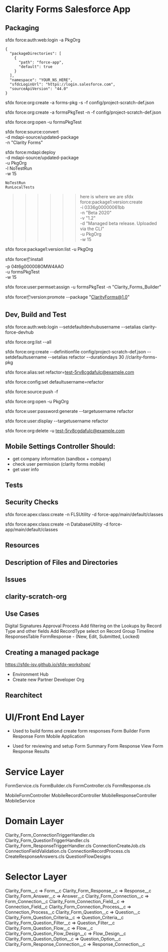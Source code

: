 # Clarity Forms Salesforce App

## Packaging
sfdx force:auth:web:login -a PkgOrg

```
{
  "packageDirectories": [
    {
      "path": "force-app",
      "default": true
    }
  ],
  "namespace": "YOUR_NS_HERE",
  "sfdcLoginUrl": "https://login.salesforce.com",
  "sourceApiVersion": "44.0"
}
```

sfdx force:org:create -a forms-pkg -s -f config/project-scratch-def.json

sfdx force:org:create -a formsPkgTest -n -f config/project-scratch-def.json

sfdx force:org:open -u formsPkgTest

sfdx force:source:convert \
    -d mdapi-source/updated-package \
    -n "Clarity Forms"

sfdx force:mdapi:deploy \
    -d mdapi-source/updated-package \
    -u PkgOrg \
    -l NoTestRun \
    -w 15

    NoTestRun
    RunLocalTests

>>>>>> here is where we are
sfdx force:package1:version:create \
    -i 0336g00000061bb \
    -n "Beta 2020" \
    -v "1.2" \
    -d "Managed beta release. Uploaded via the CLI" \
    -u PkgOrg \
    -w 15

sfdx force:package1:version:list -u PkgOrg

sfdx force:package:install \
    -p 04t6g000008OMW4AAO \
    -u formsPkgTest \
    -w 15

sfdx force:user:permset:assign -u formsPkgTest -n "Clarity_Forms_Builder"

sfdx force:package:version:promote --package "ClarityForms@1.0"

## Dev, Build and Test
sfdx force:auth:web:login --setdefaultdevhubusername --setalias clarity-force-devhub

sfdx force:org:list --all

sfdx force:org:create --definitionfile config/project-scratch-def.json --setdefaultusername --setalias refactor --durationdays 30 //clarity-forms-pkg

sfdx force:alias:set refactor=test-5rv8cgdafulc@example.com

sfdx force:config:set defaultusername=refactor

sfdx force:source:push -f

sfdx force:org:open -u PkgOrg

sfdx force:user:password:generate --targetusername refactor

sfdx force:user:display --targetusername refactor

sfdx force:org:delete -u test-5rv8cgdafulc@example.com

## Mobile Settings Controller Should:

- get company information (sandbox + company)
- check user permission (clarity forms mobile)
- get user info 

## Tests

## Security Checks 

sfdx force:apex:class:create -n FLSUtility -d force-app/main/default/classes

sfdx force:apex:class:create -n DatabaseUtility -d force-app/main/default/classes


## Resources


## Description of Files and Directories


## Issues


## clarity-scratch-org 

## Use Cases
Digital Signatures Approval Process
Add filtering on the Lookups by Record Type and other fields
Add RecordType select on Record Group
Timeline
ResponsesTable
FormResponse - (New, Edit, Submitted, Locked)

## Creating a managed package

https://sfdx-isv.github.io/sfdx-workshop/

- Environment Hub
- Create new Partner Developer Org


## Rearchitect 

# UI/Front End Layer

- Used to build forms and create form responses
Form Builder
Form Response 
Form Mobile Application 

- Used for reviewing and setup
Form Summary 
Form Response View
Form Response Results


# Service Layer
FormService.cls
FormBuilder.cls
FormController.cls
FormResponse.cls

MobileFormController
MobileRecordController
MobileResponseController
MobileService

# Domain Layer
Clarity_Form_ConnectionTriggerHandler.cls
Clarity_Form_QuestionTriggerHandler.cls
Clarity_Form_ResponseTriggerHandler.cls
ConnectionCreateJob.cls
ConnectionFieldValidation.cls
ConnectionRecordProcess.cls
CreateResponseAnswers.cls
QuestionFlowDesigns

# Selector Layer

Clarity_Form__c => Form__c
Clarity_Form_Response__c => Response__c
Clarity_Form_Answer__c => Answer__c
Clarity_Form_Connection__c => Form_Connection__c
Clarity_Form_Connection_Field__c => Connection_Field__c
Clarity_Form_Connection_Process__c => Connection_Process__c
Clarity_Form_Question__c => Question__c
Clarity_Form_Question_Criteria__c => Question_Criteria__c
Clarity_Form_Question_Filter__c => Question_Filter__c
Clarity_Form_Question_Flow__c => Flow__c
Clarity_Form_Question_Flow_Design__c => Flow_Design__c
Clarity_Form_Question_Option__c => Question_Option__c
Clarity_Form_Response_Connection__c => Response_Connection__c